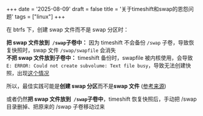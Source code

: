 +++
date = '2025-08-09'
draft = false
title = '关于timeshift和swap的恩怨问题'
tags = ["linux"]
+++


在 btrfs 下，创建 swap 文件而不是 swap 分区时：

**把 swap 文件放到**​ **​ `/swap` ​**​**子卷中：**  因为 timeshift 不会备份 `/swap` 子卷，导致恢复快照时，swap 文件 `/swap/swapfile` 会消失  
**不把 swap 文件放到子卷中：**  timeshift 备份时，swapfile 被内核使用，会导致 `E: ERROR: Could not create subvolume: Text file busy`，导致无法创建快照，出现[这个情况](https://forum.archlinuxcn.org/t/topic/14195)

所以，最佳实践可能是**创建 swap 分区**而不是**swap 文件** ([参考来源](https://forum.archlinuxcn.org/t/topic/14276))

或者仍然**把 swap 文件放到**​ **​ `/swap` ​**​**子卷中**，timeshift 恢复快照后，手动把 /swap 目录删掉、把原来的 /swap 子卷移动过来

‍
